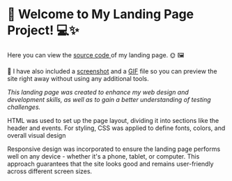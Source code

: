<div>
  <h1>🎉 Welcome to My Landing Page Project! 💻✨</h1>
  
  <p>Here you can view the <a href="https://github.com/nshubina/Portfolio/tree/57da40ade24539825e00e18b9d90ae3952515048/Landing/Landing%20page" target="_blank">source   code </a> of my landing page. 🌞 🖼️ </p>
  
  <p>📌 I have also included a 
    <a href="https://github.com/nshubina/Portfolio/blob/4b4c800807c5e7efa0e12b53a465f6c895975808/Landing/Landing%20page.png" target="_blank">screenshot</a>
    and a
    <a href="https://github.com/nshubina/Portfolio/blob/4b4c800807c5e7efa0e12b53a465f6c895975808/Landing/Landing%20page.gif" target="_blank">GIF</a> 
    file so you can preview the site right away without using any additional tools. </p> 
  
  <p><i>This landing page was created to enhance my web design and development skills, as well as to gain a better understanding of testing challenges.</i></p>
  <p>HTML was used to set up the page layout, dividing it into sections like the header and events. For styling, CSS was applied to define fonts, colors, and overall visual design</p>
  
  <p>Responsive  design was incorporated to ensure the landing page performs well on any device - whether it's a phone, tablet, or computer. This approach guarantees that the site looks good and remains user-friendly across different screen sizes.</p>
</div>
